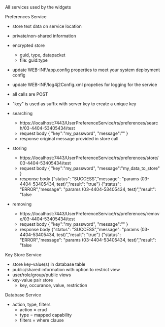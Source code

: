 All services used by the widgets

Preferences Service
  - store text data on service location
  - private/non-shared information
  - encrypted store
    - guid, type, datapacket
    - file: guid.type
  - update WEB-INF/app.config properties to meet your system deployment config
  - update WEB-INF/log4j2Config.xml propeties for logging for the service
  - all calls are POST
  - "key" is used as suffix with server key to create a unique key
  
  - searching
	- https://localhost:7443/UserPreferenceService/rs/preferences/search/03-4404-53405434/test
	- request body
		{
			"key":"my_password",
			"message":""
		}
	- response
		original message provided in store call
		
  - storing
	- https://localhost:7443/UserPreferenceService/rs/preferences/store/03-4404-53405434/test
	- request body
		{
			"key":"my_password",
			"message":"my_data_to_store"
		}
	- response body
		{"status": "SUCCESS","message": "params (03-4404-53405434, test)","result": "true"}
		{"status": "ERROR","message": "params (03-4404-53405434, test)","result": "false
		
  - removing
	- https://localhost:7443/UserPreferenceService/rs/preferences/remove/03-4404-53405434/test
	- request body
		{
			"key":"my_password",
			"message":""
		}
	- response body
		{"status": "SUCCESS","message": "params (03-4404-53405434, test)","result": "true"}
		{"status": "ERROR","message": "params (03-4404-53405434, test)","result": "false

Key Store Service
  - store key-value(s) in database table
  - public/shared information with option to restrict view
  - user/role/group/public views
  - key-value pair store
    - key, occurance, value, restriction

Database Service
  - action, type, filters
    - action = crud
    - type = mapped capability
    - filters = where clause
